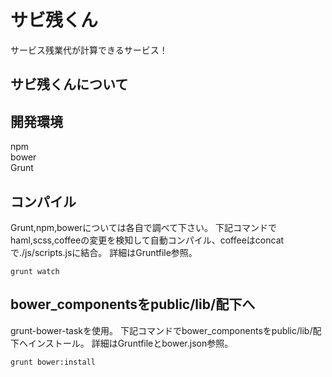 サビ残くん
==========
サービス残業代が計算できるサービス！
## サビ残くんについて
## 開発環境
npm  
bower  
Grunt  

## コンパイル
Grunt,npm,bowerについては各自で調べて下さい。
下記コマンドでhaml,scss,coffeeの変更を検知して自動コンパイル、coffeeはconcatで./js/scripts.jsに結合。
詳細はGruntfile参照。  
```
grunt watch
```
## bower_componentsをpublic/lib/配下へ
grunt-bower-taskを使用。
下記コマンドでbower_componentsをpublic/lib/配下へインストール。
詳細はGruntfileとbower.json参照。  
```
grunt bower:install
```

